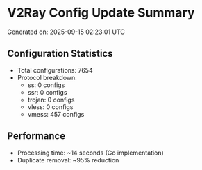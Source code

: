 # V2Ray Config Update Summary
Generated on: 2025-09-15 02:23:01 UTC

## Configuration Statistics
- Total configurations: 7654
- Protocol breakdown:
  - ss: 0 configs
  - ssr: 0 configs
  - trojan: 0 configs
  - vless: 0 configs
  - vmess: 457 configs

## Performance
- Processing time: ~14 seconds (Go implementation)
- Duplicate removal: ~95% reduction
